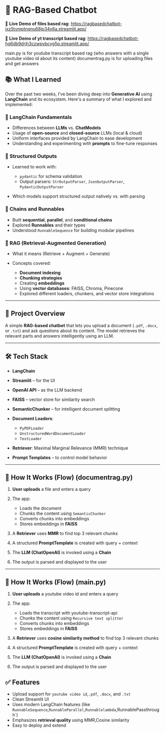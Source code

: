 # 📄 RAG-Based Chatbot

🚀 **Live Demo of files based rag**: https://ragbasedchatbot-ixz5tvmptnqnu68jp34x6a.streamlit.app/

🚀 **Live Demo of yt transcript based rag**: https://ragbasedchatbot-hg6db9drjh3czwpybcyg5p.streamlit.app/


main.py is for youtube transcript based rag (who answers with a single youtube video id about its content)
documentrag.py is for uploading files and get answers

## 📚 What I Learned

Over the past two weeks, I’ve been diving deep into **Generative AI** using **LangChain** and its ecosystem. Here's a summary of what I explored and implemented:

### 🔹 LangChain Fundamentals

* Differences between **LLMs** vs. **ChatModels**
* Usage of **open-source** and **closed-source** LLMs (local & cloud)
* Uniform interfaces provided by LangChain to ease development
* Understanding and experimenting with **prompts** to fine-tune responses

### 🔹 Structured Outputs

* Learned to work with:

  * `pydantic` for schema validation
  * Output parsers: `StrOutputParser`, `JsonOutputParser`, `PydanticOutputParser`
* Which models support structured output natively vs. with parsing

### 🔹 Chains and Runnables

* Built **sequential**, **parallel**, and **conditional chains**
* Explored **Runnables** and their types
* Understood `RunnableSequence` for building modular pipelines

### 🔹 RAG (Retrieval-Augmented Generation)

* What it means (Retrieve + Augment + Generate)
* Concepts covered:

  * **Document indexing**
  * **Chunking strategies**
  * Creating **embeddings**
  * Using **vector databases**: FAISS, Chroma, Pinecone
  * Explored different loaders, chunkers, and vector store integrations

---

## 🤖 Project Overview

A simple **RAG-based chatbot** that lets you upload a document (`.pdf`, `.docx`, or `.txt`) and ask questions about its content. The model retrieves the relevant parts and answers intelligently using an LLM.

---

## 🛠️ Tech Stack

* **LangChain**
* **Streamlit** – for the UI
* **OpenAI API** – as the LLM backend
* **FAISS** – vector store for similarity search
* **SemanticChunker** – for intelligent document splitting
* **Document Loaders**:

  * `PyPDFLoader`
  * `UnstructuredWordDocumentLoader`
  * `TextLoader`
* **Retriever**: Maximal Marginal Relevance (MMR) technique
* **Prompt Templates** – to control model behavior

---

## 🔁 How It Works (Flow) (documentrag.py)

1. **User uploads** a file and enters a query
2. The app:

   * Loads the document
   * Chunks the content using `SemanticChunker` 
   * Converts chunks into embeddings
   * Stores embeddings in **FAISS**
3. A **Retriever** uses **MMR** to find top 3 relevant chunks
4. A structured **PromptTemplate** is created with query + context
5. The **LLM (ChatOpenAI)** is invoked using a **Chain**
6. The output is parsed and displayed to the user

---
## 🔁 How It Works (Flow) (main.py)

1. **User uploads** a youtube video id and enters a query
2. The app:

   * Loads the transcript with youtube-transcript-api
   * Chunks the content using `Recursive text splitter` 
   * Converts chunks into embeddings
   * Stores embeddings in **FAISS**
3. A **Retriever** uses **cosine similarity method** to find top 3 relevant chunks
4. A structured **PromptTemplate** is created with query + context
5. The **LLM (ChatOpenAI)** is invoked using a **Chain**
6. The output is parsed and displayed to the user
## ✅ Features

* Upload support for `youtube video id`,`.pdf`, `.docx`, and `.txt`
* Clean Streamlit UI
* Uses modern LangChain features (like `RunnableSequence`,`RunnableParallel`,`Runnablelambda`,RunnablePassthrough`)
* Emphasizes **retrieval quality** using MMR,Cosine similarity
* Easy to deploy and extend
